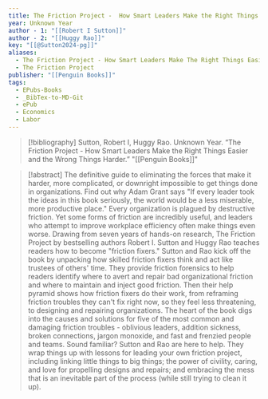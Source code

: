 ```yaml
---
title: The Friction Project -  How Smart Leaders Make the Right Things Easier and the Wrong Things Harder
year: Unknown Year
author - 1: "[[Robert I Sutton]]"
author - 2: "[[Huggy Rao]]"
key: "[[@Sutton2024-pg]]"
aliases:
  - The Friction Project - How Smart Leaders Make The Right Things Easier And The Wrong Things Harder
  - The Friction Project
publisher: "[[Penguin Books]]"
tags:
  - EPubs-Books
  - _BibTex-to-MD-Git
  - ePub
  - Economics
  - Labor
---
```


> [!bibliography]
> Sutton, Robert I, Huggy Rao. Unknown Year. “The Friction Project -  How Smart Leaders Make the Right Things Easier and the Wrong Things Harder.” "[[Penguin Books]]"

> [!abstract]
> The definitive guide to eliminating the forces that make it harder, more complicated, or downright impossible to get things done in organizations. Find out why Adam Grant says "If every leader took the ideas in this book seriously, the world would be a less miserable, more productive place." Every organization is plagued by destructive friction. Yet some forms of friction are incredibly useful, and leaders who attempt to improve workplace efficiency often make things even worse. Drawing from seven years of hands-on research, The Friction Project by bestselling authors Robert I. Sutton and Huggy Rao teaches readers how to become "friction fixers." Sutton and Rao kick off the book by unpacking how skilled friction fixers think and act like trustees of others' time. They provide friction forensics to help readers identify where to avert and repair bad organizational friction and where to maintain and inject good friction. Then their help pyramid shows how friction fixers do their work, from reframing friction troubles they can't fix right now, so they feel less threatening, to designing and repairing organizations. The heart of the book digs into the causes and solutions for five of the most common and damaging friction troubles -  oblivious leaders, addition sickness, broken connections, jargon monoxide, and fast and frenzied people and teams. Sound familiar? Sutton and Rao are here to help. They wrap things up with lessons for leading your own friction project, including linking little things to big things; the power of civility, caring, and love for propelling designs and repairs; and embracing the mess that is an inevitable part of the process (while still trying to clean it up).